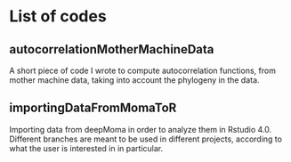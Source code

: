 # List of codes

## autocorrelationMotherMachineData

A short piece of code I wrote to compute autocorrelation functions, from mother machine data, taking into account the phylogeny in the data.

## importingDataFromMomaToR

Importing data from deepMoma in order to analyze them in Rstudio 4.0. Different branches are meant to be used in different projects, according to what the user is interested in in particular.